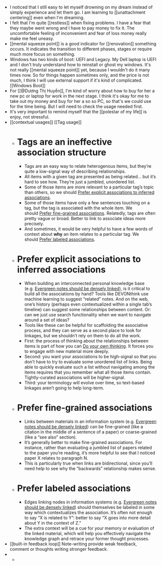 - I noticed that I still easy to let myself drowning on my dream instead of simply experience and let them go. I am learning to [[unattachment centering]] even when I'm dreaming. 
- I felt that I'm quite [[restless]] when fixing problems. I have a fear that they maybe went wrong and I have to pay money to fix it. The uncomfortable feeling of inconvenient and fear of loss money really make me feel uneasy.
- [[mental squeeze point]] is a good indicator for [[renovation]] something occurs. It indicates the transition to different phases, stages or require much more focus on something.
- Windows has two kinds of boot: UEFI and Legacy. My Dell laptop is UEFI and I don't truly understand how to reinstall or ghost my windows. It's not really [[mental squeeze point]] yet, because I wouldn't do it many times now. So for things happen sometimes only, and the price is not much, I think I will use external support if it's kind of complicated. [[Windows Boot]]
- For [[@Dương Thị Huyền]], I'm kind of worry about how to buy for her a new pc or laptop for work in the next stage. I think it's okay for me to take out my money and buy for her a so so PC, so that's we could use for the time being. But I will need to check the usage needed first.
- It's very important to remind myself that the [[polestar of my life]] is enjoy, not stressful.
- [[contextual usages]] [[Tag usage]]
    - # Tags are an ineffective association structure
        - Tags are an easy way to relate heterogenous items, but they’re quite a low-signal way of describing relationships.
        - All items with a given tag are presented as being related… but it’s hard to see how. They’re just a jumbled, unordered list.
        - Some of those items are more relevant to a particular tag’s topic than others, so we should [Prefer explicit associations to inferred associations](https://notes.andymatuschak.org/z4RjXweCWNTdmHUFJpDCPmWVnwBEDbKviu9QJ).
        - Some of those items have only a few sentences touching on a tag, but the tag is associated with the whole item. We should [Prefer fine-grained associations](https://notes.andymatuschak.org/z68tVM68dEAuH4acs7HY6K76tTVzBdoBGKMZB). Relatedly, tags are often pretty vague or broad. Better to link to associate ideas more precisely.
        - And sometimes, it would be very helpful to have a few words of context about __why__ an item relates to a particular tag. We should [Prefer labeled associations](https://notes.andymatuschak.org/z7pGUpz2fQsHHUPbjThz85xXPvHwrmikAeYH4).
    - # Prefer explicit associations to inferred associations
        - When building an interconnected personal knowledge base (e.g. [Evergreen notes should be densely linked](https://notes.andymatuschak.org/z2HUE4ABbQjUNjrNemvkTCsLa1LPDRuwh1tXC)), is it critical to build all the associations by hand? Tools like DEVONthink use machine learning to suggest “related” notes. And on the web, one’s history (perhaps even contextualized within a single tab’s timeline) can suggest some relationships between content. Or: can we just use search functionality when we want to navigate around a set of ideas?
        - Tools like these can be helpful for scaffolding the associative process, and they can serve as a second place to look for linkages, but we shouldn’t rely on them to do all the work.
        - First: the process of thinking about the relationships between items is part of how you can [Do your own thinking](https://notes.andymatuschak.org/z4enRPbLXdD8X8hCfVjaRkcGkronvhcfrgSQw). It forces you to engage with new material more deeply.
        - Second: you want your associations to be high-signal so that you don’t have to try to evaluate some unordered list of links. Being able to quickly evaluate such a list without navigating among the items requires that you remember what all those items contain. Tightly-curated associations will be higher-signal.
        - Third: your terminology will evolve over time, so text-based linkages aren’t going to help long-term.
    - # Prefer fine-grained associations
        - Links between materials in an information system (e.g. [Evergreen notes should be densely linked](https://notes.andymatuschak.org/z2HUE4ABbQjUNjrNemvkTCsLa1LPDRuwh1tXC)) can be fine-grained (like a citation in the middle of a sentence of a paper) or coarse-grained (like a “see also” section).
        - It’s generally better to make fine-grained associations. For instance, rather than evaluating a jumbled list of papers related to the paper you’re reading, it’s more helpful to see that I noticed paper X relates to paragraph N.
        - This is particularly true when links are bidirectional, since you’ll need help to see why the “backwards” relationship makes sense.
    - # Prefer labeled associations
        - Edges linking nodes in information systems (e.g. [Evergreen notes should be densely linked](https://notes.andymatuschak.org/z2HUE4ABbQjUNjrNemvkTCsLa1LPDRuwh1tXC)) should themselves be labeled in some way which contextualizes the association. It’s often not enough to say “X is related to Y”: better to say “X goes into more detail about Y in the context of Z.”
        - The extra context will be a cue for your memory or evaluation of the linked material, which will help you effectively navigate the knowledge graph and retrace your former thought processes.
- [[built-in feedback loop]] Note-writing provide weak feedback, comment or thoughts writing stronger feedback.
- 
    - 
